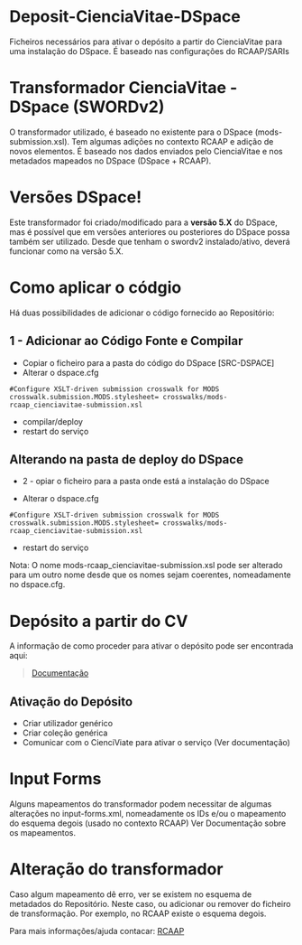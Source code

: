 # Deposit-CienciaVitae-DSpace
Ficheiros necessários para ativar o depósito a partir do CienciaVitae para uma instalação do DSpace. É baseado nas configurações do  RCAAP/SARIs

# Transformador CienciaVitae - DSpace (SWORDv2)
O transformador utilizado, é baseado no existente para o DSpace (mods-submission.xsl). Tem algumas adições no contexto RCAAP e adição de novos elementos. É baseado nos dados enviados pelo CienciaVitae e nos metadados mapeados no DSpace (DSpace + RCAAP).

# Versões DSpace!
Este transformador foi criado/modificado para a **versão 5.X** do DSpace, mas é possível que em versões anteriores ou posteriores do DSpace possa também ser utilizado. Desde que tenham o swordv2 instalado/ativo, deverá funcionar como na versão 5.X.

# Como aplicar o códgio

Há duas possibilidades de adicionar o código fornecido ao Repositório:

## 1 - Adicionar ao Código Fonte e Compilar  

* Copiar o ficheiro para a pasta do código do DSpace [SRC-DSPACE]
* Alterar o dspace.cfg
```
#Configure XSLT-driven submission crosswalk for MODS               
crosswalk.submission.MODS.stylesheet= crosswalks/mods-rcaap_cienciavitae-submission.xsl
```
* compilar/deploy
* restart do serviço


## Alterando na pasta de deploy do DSpace
* 2 - opiar o ficheiro para a pasta onde está a instalação do DSpace

* Alterar o dspace.cfg
```
#Configure XSLT-driven submission crosswalk for MODS               
crosswalk.submission.MODS.stylesheet= crosswalks/mods-rcaap_cienciavitae-submission.xsl
``` 

* restart do serviço


Nota: O nome mods-rcaap_cienciavitae-submission.xsl pode ser alterado para um outro nome desde que os nomes sejam coerentes, nomeadamente no dspace.cfg.


# Depósito a partir do CV

A informação de como proceder para ativar o depósito pode ser encontrada aqui:

> [Documentação](https://docs.google.com/document/d/1yYfE8HBU7z1hOTwnaagXWlWVWksgcYksz3HSh2wrNRM) 

## Ativação do Depósito
* Criar utilizador genérico
* Criar coleção genérica
* Comunicar com o CienciViate para ativar o serviço (Ver documentação)

# Input Forms
Alguns mapeamentos do transformador podem necessitar de algumas alterações no input-forms.xml, nomeadamente os IDs e/ou o mapeamento do esquema degois (usado no contexto RCAAP)
Ver Documentação sobre os mapeamentos.

# Alteração do transformador
Caso algum mapeamento dê erro, ver se existem no esquema de metadados do Repositório. Neste caso, ou adicionar ou remover do ficheiro de transformação. 
Por exemplo, no RCAAP existe o esquema degois.

Para mais informações/ajuda contacar:
[RCAAP](mailto:helpdesk@rcaap.pt)